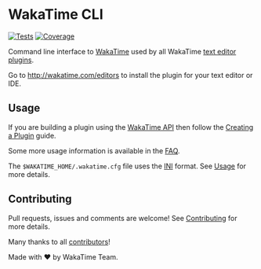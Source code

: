 # WakaTime CLI

[![Tests](https://img.shields.io/github/workflow/status/wakatime/wakatime-cli/Tests/develop?label=tests)](https://github.com/wakatime/wakatime-cli/actions)
[![Coverage](https://coveralls.io/repos/github/wakatime/wakatime-cli/badge.svg?branch=develop)](https://coveralls.io/github/wakatime/wakatime-cli?branch=develop)

Command line interface to [WakaTime](https://wakatime.com) used by all WakaTime [text editor plugins](https://wakatime.com/editors).

Go to <http://wakatime.com/editors> to install the plugin for your text editor or IDE.

## Usage

If you are building a plugin using the [WakaTime API](https://wakatime.com/developers/) then follow the [Creating a Plugin](https://wakatime.com/help/misc/creating-plugin) guide.

Some more usage information is available in the [FAQ](https://wakatime.com/faq).

The `$WAKATIME_HOME/.wakatime.cfg` file uses the [INI](http://en.wikipedia.org/wiki/INI_file) format.
See [Usage](USAGE.md) for more details.

## Contributing

Pull requests, issues and comments are welcome! See [Contributing](CONTRIBUTING.md) for more details.

Many thanks to all [contributors](AUTHORS)!

Made with :heart: by WakaTime Team.
